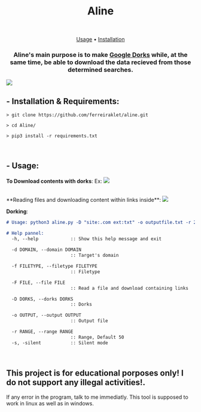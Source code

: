 <h1 align="center">Aline</h1> <br>

<p align="center">
  <a href="#--usage">Usage</a> •
  <a href="#--installation--requirements">Installation</a>
</p>

<h3 align="center">Aline's main purpose is to make <a href="https://en.wikipedia.org/wiki/Google_hacking">Google Dorks</a> while, at the same time, be able to download the data recieved from those determined searches.</h3>


<img src="https://media.discordapp.net/attachments/876919540682989609/916806881975091220/unknown.png?width=508&height=341" align="middle">

## - Installation & Requirements:
```
> git clone https://github.com/ferreiraklet/aline.git

> cd Aline/

> pip3 install -r requirements.txt
```
<br>


## - Usage:

**To Download contents with dorks**:
Ex:
<img src="https://media.discordapp.net/attachments/876919540682989609/916809070361600010/unknown.png?width=732&height=107">

<br>
**Reading files and downloading content within links inside**:

<img src="https://cdn.discordapp.com/attachments/876919540682989609/916809852607684628/unknown.png">

**Dorking**:
```markdown
# Usage: python3 aline.py -D "site:.com ext:txt" -o outputfile.txt -r 20 -s

# Help pannel:
  -h, --help            :: Show this help message and exit
  
  -d DOMAIN, --domain DOMAIN
                        :: Target's domain

  -f FILETYPE, --filetype FILETYPE
                        :: Filetype

  -F FILE, --file FILE  
                        :: Read a file and download containing links

  -D DORKS, --dorks DORKS
                        :: Dorks

  -o OUTPUT, --output OUTPUT
                        :: Output file

  -r RANGE, --range RANGE
                        :: Range, Default 50
  -s, -silent           :: Silent mode
```
<br>



## This project is for educational porposes only! I do not support any illegal activities!.

If any error in the program, talk to me immediatly. This tool is supposed to work in linux as well as in windows.
